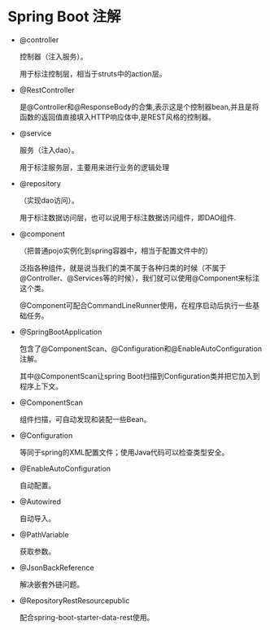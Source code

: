 # Spring Boot 注解

- @controller
    
    控制器（注入服务）。
    
    用于标注控制层，相当于struts中的action层。

- @RestController

    是@Controller和@ResponseBody的合集,表示这是个控制器bean,并且是将函数的返回值直接填入HTTP响应体中,是REST风格的控制器。

    
- @service 

    服务（注入dao）。
    
    用于标注服务层，主要用来进行业务的逻辑处理
    
- @repository

    （实现dao访问）。
    
    用于标注数据访问层，也可以说用于标注数据访问组件，即DAO组件.
    
- @component 
    
    （把普通pojo实例化到spring容器中，相当于配置文件中的<bean id="" class=""/>）
    
    泛指各种组件，就是说当我们的类不属于各种归类的时候（不属于@Controller、@Services等的时候），我们就可以使用@Component来标注这个类。

    @Component可配合CommandLineRunner使用，在程序启动后执行一些基础任务。

- @SpringBootApplication
    
    包含了@ComponentScan、@Configuration和@EnableAutoConfiguration注解。
    
    其中@ComponentScan让spring Boot扫描到Configuration类并把它加入到程序上下文。
    
- @ComponentScan

    组件扫描，可自动发现和装配一些Bean。    

- @Configuration
    
    等同于spring的XML配置文件；使用Java代码可以检查类型安全。

- @EnableAutoConfiguration
    
    自动配置。

- @Autowired

    自动导入。

- @PathVariable

    获取参数。

- @JsonBackReference

    解决嵌套外链问题。

- @RepositoryRestResourcepublic

    配合spring-boot-starter-data-rest使用。